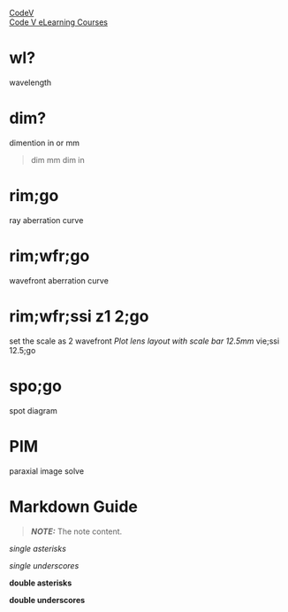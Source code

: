 [CodeV](https://wp.optics.arizona.edu/helpdesk/osc-site-licensed-software/other-links/)
<br />
[Code V eLearning Courses](https://www.synopsys.com/optical-solutions/support/online-learning.html)

# wl?  
wavelength 
# dim? 
dimention in or mm
>dim mm
>dim in

# rim;go 
ray aberration curve
# rim;wfr;go
wavefront aberration curve
# rim;wfr;ssi z1 2;go
set the scale as 2 wavefront
*Plot lens layout with scale bar 12.5mm*
vie;ssi 12.5;go




# spo;go
spot diagram

# PIM
paraxial image solve 


# Markdown Guide

> **_NOTE:_**  The note content.

*single asterisks*

_single underscores_

**double asterisks**

__double underscores__
